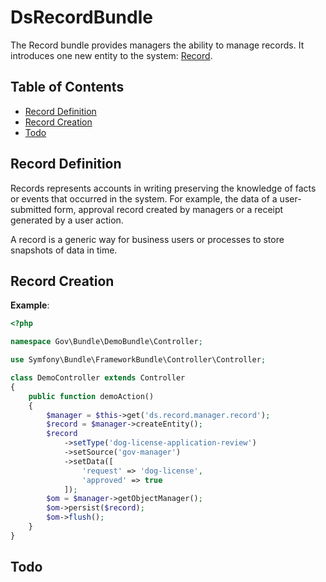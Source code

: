 # DsRecordBundle

The Record bundle provides managers the ability to manage records. It introduces one new entity to the system: [Record](Entity/Record.php).

## Table of Contents

- [Record Definition](#record-definition)
- [Record Creation](#record-creation)
- [Todo](#todo)

## Record Definition

Records represents accounts in writing preserving the knowledge of facts or events that occurred in the system. For example, the data of a user-submitted form, approval record created by managers or a receipt generated by a user action.

A record is a generic way for business users or processes to store snapshots of data in time.

## Record Creation

**Example**:

```php
<?php

namespace Gov\Bundle\DemoBundle\Controller;

use Symfony\Bundle\FrameworkBundle\Controller\Controller;

class DemoController extends Controller
{
    public function demoAction()
    {
        $manager = $this->get('ds.record.manager.record');
        $record = $manager->createEntity();
        $record
            ->setType('dog-license-application-review')
            ->setSource('gov-manager')
            ->setData([
                'request' => 'dog-license',
                'approved' => true
            ]);
        $om = $manager->getObjectManager();
        $om->persist($record);
        $om->flush();
    }
}
```

## Todo

